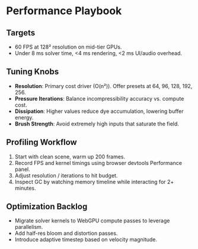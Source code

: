 # Performance Playbook

## Targets
- 60 FPS at 128² resolution on mid-tier GPUs.
- Under 8 ms solver time, <4 ms rendering, <2 ms UI/audio overhead.

## Tuning Knobs
- **Resolution**: Primary cost driver (O(n²)). Offer presets at 64, 96, 128, 192, 256.
- **Pressure Iterations**: Balance incompressibility accuracy vs. compute cost.
- **Dissipation**: Higher values reduce dye accumulation, lowering buffer energy.
- **Brush Strength**: Avoid extremely high inputs that saturate the field.

## Profiling Workflow
1. Start with clean scene, warm up 200 frames.
2. Record FPS and kernel timings using browser devtools Performance panel.
3. Adjust resolution / iterations to hit budget.
4. Inspect GC by watching memory timeline while interacting for 2+ minutes.

## Optimization Backlog
- Migrate solver kernels to WebGPU compute passes to leverage parallelism.
- Add half-res bloom and distortion passes.
- Introduce adaptive timestep based on velocity magnitude.
